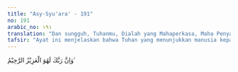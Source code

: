 ```yaml
---
title: "Asy-Syu'ara' - 191"
no: 191
arabic_no: ١٩١
translation: "Dan sungguh, Tuhanmu, Dialah yang Mahaperkasa, Maha Penyayang."
tafsir: "Ayat ini menjelaskan bahwa Tuhan yang menunjukkan manusia kepada jalan yang benar, yang dapat mengangkat manusia ke tempat yang mulia dan terpuji, adalah Tuhan Yang Mahaadil, Mahakeras tuntutan-Nya, dan Mahakekal rahmat-Nya terhadap orang-orang yang beriman."
---
```


وَاِنَّ رَبَّكَ لَهُوَ الْعَزِيْزُ الرَّحِيْمُ ࣖ 
